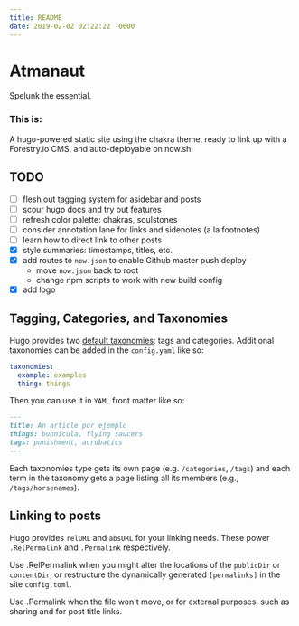 ```yaml
---
title: README
date: 2019-02-02 02:22:22 -0600
---
```


# Atmanaut

Spelunk the essential.

### This is:
A hugo-powered static site using the chakra theme, ready to link up with a
Forestry.io CMS, and auto-deployable on now.sh.

## TODO
- [ ] flesh out tagging system for asidebar and posts
- [ ] scour hugo docs and try out features
- [ ] refresh color palette: chakras, soulstones
- [ ] consider annotation lane for links and sidenotes (a la footnotes)
- [ ] learn how to direct link to other posts
- [x] style summaries: timestamps, titles, etc.
- [x] add routes to `now.json` to enable Github master push deploy
  - move `now.json` back to root
  - change npm scripts to work with new build config
- [x] add logo

## Tagging, Categories, and Taxonomies

Hugo provides two [default taxonomies](https://gohugo.io/content-management/taxonomies/#default-taxonomies): tags and categories. Additional taxonomies can be added in the `config.yaml` like so:
``` yaml
taxonomies:
  example: examples
  thing: things
```
Then you can use it in `YAML` front matter like so:
``` md
---
title: An article por ejemplo
things: bunnicula, flying saucers
tags: punishment, acrobatics
---
```
Each taxonomies type gets its own page (e.g. `/categories`, `/tags`) and each term in the taxonomy gets a page listing all its members (e.g., `/tags/horsenames`).

## Linking to posts

Hugo provides `relURL` and `absURL` for your linking needs. These power `.RelPermalink` and `.Permalink` respectively.

Use .RelPermalink when you might alter the locations of the `publicDir` or `contentDir`, or restructure the dynamically generated `[permalinks]` in the site `config.toml`.

Use .Permalink when the file won't move, or for external purposes, such as sharing and for post title links.


